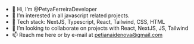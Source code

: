- 👋 Hi, I’m @PetyaFerreiraDeveloper
- 👀 I’m interested in all javascript related projects.
- 🌱 Tech stack: NextJS, Typescript, React, Tailwind, CSS, HTML
- 💞️ I’m looking to collaborate on projects with React, NextJS, JS, Tailwind
- 📫 Reach me here or by e-mail at petianaidenova@gmail.com

<!---
PetyaFerreiraDeveloper/PetyaFerreiraDeveloper is a ✨ special ✨ repository because its `README.md` (this file) appears on your GitHub profile.
You can click the Preview link to take a look at your changes.
--->
